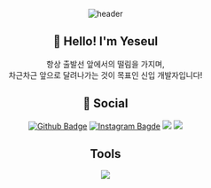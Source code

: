 

<div align ='center'>
  
![header](https://capsule-render.vercel.app/api?type=waving&color=gradient&height=240&section=header&text=On%20your%20Marks,%20Get%20Set,%20Go!&fontSize=46&fontAlignY=36&desc=출발선%20앞의%20준비된%20마음가짐,%20떨림,%20설렘을%20가진%20개발자&descAlignY=55&descAlign=55)

  
<div>
  
  ## :raised_hands: Hello! I'm Yeseul
  
  항상 출발선 앞에서의 떨림을 가지며, <br> 차근차근 앞으로 달려나가는 것이 목표인 신입 개발자입니다!
  
</div>
  
<div>
  
  ## :link: Social
 
[![Github Badge](https://img.shields.io/badge/-Github-24292F?style=flat&logo=Github&logoColor=white&link=https://github.com/yesoryeseul/)](https://github.com/yesoryeseul)
[![Instagram Bagde](https://img.shields.io/badge/Instagram-E4405F?style=flat&logo=Instagram&logoColor=white&link=https://www.instagram.com/yes_or_yeseul/)](https://www.instagram.com/yes_or_yeseul)
<a href="https://geode-babcat-656.notion.site/Yeseul-Blog-de0174d5454f4e3a995edef497344962/"><img src="https://img.shields.io/badge/Notion-000000?style=flat&logo=Notion&logoColor=white&link=https://www.notion.so/Yeseul-Blog-de0174d5454f4e3a995edef497344962"/></a>
<a href="mailto:yesoryeseul@gmail.com"><img src="https://img.shields.io/badge/Gmail-EA4335?style=flat&logo=Gmail&logoColor=white&link=mailto:yesoryeseul@gmail.com"/></a>

</div>
  
<div>
  
  ## Tools
  <img src="https://img.shields.io/badge/Visual Studio Code-007ACC?style=flat-square&logo=Visual Studio Code&logoColor=white">

  
</div>
  
</div>

